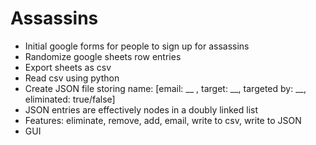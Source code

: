 # Assassins

- Initial google forms for people to sign up for assassins
- Randomize google sheets row entries
- Export sheets as csv
- Read csv using python
- Create JSON file storing name: [email: __ , target: __, targeted by: __, eliminated: true/false]
- JSON entries are effectively nodes in a doubly linked list
- Features: eliminate, remove, add, email, write to csv, write to JSON
- GUI

